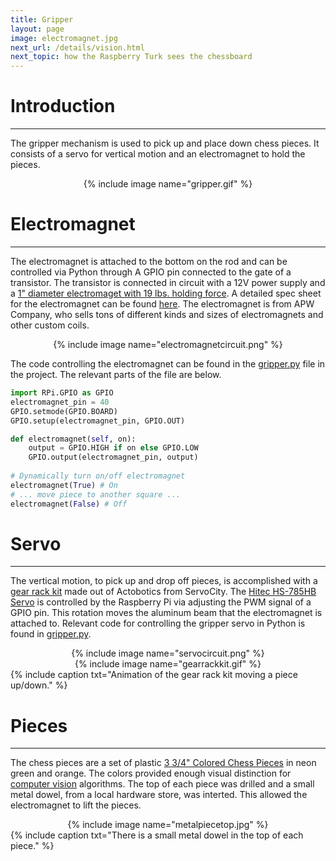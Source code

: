 ```yaml
---
title: Gripper
layout: page
image: electromagnet.jpg
next_url: /details/vision.html
next_topic: how the Raspberry Turk sees the chessboard
---
```


# Introduction
---

The gripper mechanism is used to pick up and place down chess pieces. It consists of a servo for vertical motion and an electromagnet to hold the pieces.

<center>{% include image name="gripper.gif" %}</center>

# Electromagnet
---

The electromagnet is attached to the bottom on the rod and can be controlled via Python through A GPIO pin connected to the gate of a transistor. The transistor is connected in circuit with a 12V power supply and a [1" diameter electromaget with 19 lbs. holding force](https://apwelectromagnets.com/em100-12-122.html). A detailed spec sheet for the electromagnet can be found [here](https://apwelectromagnets.com/files/attachments/137/5536.pdf). The electromagnet is from APW Company, who sells tons of different kinds and sizes of electromagnets and other custom coils.

<center>{% include image name="electromagnetcircuit.png" %}</center>

The code controlling the electromagnet can be found in the [gripper.py](https://github.com/joeymeyer/raspberryturk/blob/master/raspberryturk/embedded/motion/gripper.py) file in the project. The relevant parts of the file are below.

```python
import RPi.GPIO as GPIO
electromagnet_pin = 40
GPIO.setmode(GPIO.BOARD)
GPIO.setup(electromagnet_pin, GPIO.OUT)

def electromagnet(self, on):
	output = GPIO.HIGH if on else GPIO.LOW
	GPIO.output(electromagnet_pin, output)
	
# Dynamically turn on/off electromagnet
electromagnet(True) # On
# ... move piece to another square ...
electromagnet(False) # Off
```

# Servo
---

The vertical motion, to pick up and drop off pieces, is accomplished with a [gear rack kit](https://www.servocity.com/785-gear-rack-kit-637169) made out of Actobotics from ServoCity. The [Hitec HS-785HB Servo](https://www.servocity.com/hs-785hb-servo) is controlled by the Raspberry Pi via adjusting the PWM signal of a GPIO pin. This rotation moves the aluminum beam that the electromagnet is attached to. Relevant code for controlling the gripper servo in Python is found in [gripper.py](https://github.com/joeymeyer/raspberryturk/blob/master/raspberryturk/embedded/motion/gripper.py).

<center>{% include image name="servocircuit.png" %}</center>

<center>{% include image name="gearrackkit.gif" %}</center>
{% include caption txt="Animation of the gear rack kit moving a piece up/down." %}

# Pieces
---

The chess pieces are a set of plastic [3 3/4" Colored Chess Pieces](http://www.chesshouse.com/3_3_4_Colored_Chess_Pieces_p/e104c.htm?1=1&CartID=0) in neon green and orange. The colors provided enough visual distinction for [computer vision](/details/vision.html) algorithms. The top of each piece was drilled and a small metal dowel, from a local hardware store, was interted. This allowed the electromagnet to lift the pieces.

<center>{% include image name="metalpiecetop.jpg" %}</center>
{% include caption txt="There is a small metal dowel in the top of each piece." %}
